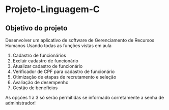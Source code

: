 # Projeto-Linguagem-C

## Objetivo do projeto
  Desenvolver um aplicativo de software de Gerenciamento de Recursos Humanos
  Usando todas as funções vistas em aula

  1. Cadastro de funcionários
  2. Excluir cadastro de funcionário
  3. Atualizar cadastro de funcionário
  4. Verificador de CPF para cadastro de funcionário
  5. Otimização de etapas de recrutamento e seleção
  6. Avaliação de desempenho
  7. Gestão de benefícios

  As opções 1 à 3 só serão permitidas se informado corretamente a senha de administrador!